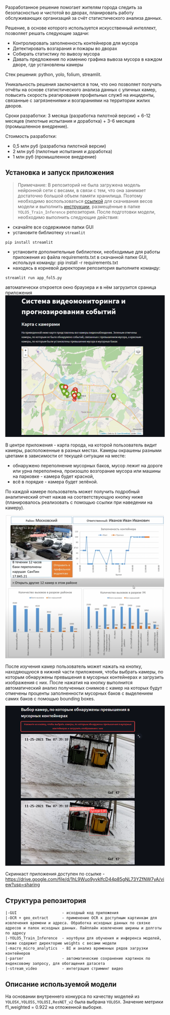 Разработанное решение помогает жителям города следить за безопасностью и чистотой во дворах, планировать работу обслуживающих организаций за счёт статистического анализа данных.

Решение, в основе которого используется искусственный интеллект, позволяет решать следующие задачи:
- Контролировать заполненность контейнеров для мусора
- Детектировать возгарания и пожары во дворах
- Собирать статистику по вывозу мусора
- Давать предложения по измению графика вывоза мусора в каждом дворе, где установлены камеры

Стек решения: python, yolo, folium, streamlit.

Уникальность решения заключается в том, что оно позволяет получать отчёты на основе статистического анализа данных с уличных камер, повысить скорость реагирования профильных служб на инциденты, связанные с загрязнениями и возгараниями на территории жилих дворов. 

Сроки разработки: 3 месяца (разработка пилотной версии) + 6-12 месяцев (пилотные испытания и доработка) + 3-6 месяцев (промышленное внедрение).

Стоимость разработки: 
- 0,5 млн руб (разработка пилотной версии) 
- 2 млн руб (пилотные испытания и доработка) 
-  1 млн руб (промышленное внедрение)



## Установка и запуск приложения
>Примечание: В репозиторий не была загружена модель нейронной сети с весами, в связи с тем, что она занимает достаточно большой объем памяти хранилища. Поэтому необходимо воспользоваться [ссылкой](https://drive.google.com/drive/folders/1GngMurVoAZ-4tjBJWCziYvHtdw25lfC7?usp=sharing) для скачивания весов модели и выполнить [инструкции](https://github.com/waico/smart_city_kazan/blob/main/YOLO5_Train_Inference/readme.md), размещённые в папке `YOLO5_Train_Inference` репозитория. После подготовки модели, необходимо выполнить следующие действия:
- скачайте все содержимое папки GUI
- установите библиотеку `streamlit`
```terminal
pip install streamlit
```
- установите дополнительные библиотеки, необходимые для работы приложения из файла requirements.txt в скачанной папке GUI, используя команду:
	pip install -r requirements.txt 
- находясь в корневой директории репозитория выполните команду:  
```terminal
streamlit run app_fol5.py
```
автоматически откроется окно браузера и в нём загрузится сраница приложения
![#Рисунок 1 - Скриншот работы приложения](scren1.PNG)

В центре приложения - карта города, на которой пользователь видит камеры, расположенные в разных местах. Камеры окрашены разными цветами в зависимости от текущей ситуации на месте: 
- обнаружено переполнение мусорных баков, мусор лежит на дороге или урна переполнена, произошло возгорание мусора или машины на парковке - камера будет красной, 
- всё в порядке - камера будет зелёной.

По каждой камере пользователь может получить подробный аналитический отчет нажав на соответствующую кнопку ниже (планировалось реализовать с помощью ссылки при наведении на камеру).

![#Рисунок 2 - Скриншот работы приложения](stats.png)

После изучения камер пользователь может нажать на кнопку, находяющуюся в нижней части приложения, чтобы выбрать камеры, по которым обнаружены превышения в мусорных контейнерах и загрузить изображения с них. После нажатия на кнопку выполнится автоматический анализ полученных снимков с камер на которых будут отмечены проценты заполненности мусорных баков с выделением самих баков с помощью bounding boxes.

![#Рисунок 3 - Скриншот работы приложения](scren2.PNG)


Скринкаст приложения доступен по ссылке - https://drive.google.com/file/d/1hL9Wuo9yvklfcD44p85gNL73YZfNW7yA/view?usp=sharing


## Структура репозитория
```
|-GUI                    - исходный код приложения
|-OCR + geo_extract      - применение OCR к доступным картинкам для извлечения времени и адреса. Обработка исходных данных по связке адресов и папок исходных данных. Пайплайн извлечение ширины и долготы по адресу
|-YOLO5_Train_Inference  - ноутбуки для обучения и инференса моделей, также содержит директорию weights с весами модели
|-macro_micro_analytics  - BI и анализ временных рядов загрузки контейнеров
|-parser                 - автоматические сохранение картинок по яндексовому запросу, для обогащения датасета
|-stream_video           - интеграция стриминг видео
```

## Описание используемой модели
На основании внутреннего конкурса по качеству моделей из `YOLO5X,YOLO5S,YOLO5I,ResNET_v2` была выбрана `YOLO5X`. Значение метрики f1_weighted = 0.922 на отложенной выборке.

